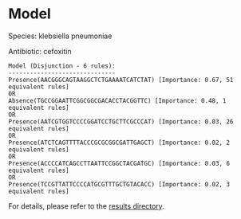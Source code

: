 
# Model

Species: klebsiella pneumoniae

Antibiotic: cefoxitin

```
Model (Disjunction - 6 rules):
------------------------------
Presence(AACGGGCAGTAAGGCTCTGAAAATCATCTAT) [Importance: 0.67, 51 equivalent rules]
OR
Absence(TGCCGGAATTCGGCGGCGACACCTACGGTTC) [Importance: 0.48, 1 equivalent rules]
OR
Presence(AATCGTGGTCCCCGGATCCTGCTTCGCCCAT) [Importance: 0.03, 26 equivalent rules]
OR
Presence(ATCTCAGTTTTACCCGCGCGGCGATTGAGCT) [Importance: 0.02, 2 equivalent rules]
OR
Presence(ACCCCATCAGCCTTAATTCCGGCTACGATGC) [Importance: 0.03, 6 equivalent rules]
OR
Presence(TCCGTTATTCCCCATGCGTTTGCTGTACACC) [Importance: 0.02, 3 equivalent rules]

```

For details, please refer to the [results directory](../../../../../results/scm_b/klebsiella+pneumoniae/cefoxitin/repeat_6/).

